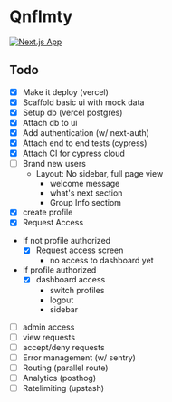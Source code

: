 # Qnflmty

[![Next.js App](https://img.shields.io/endpoint?url=https://cloud.cypress.io/badge/detailed/wxjaty/main&style=flat&logo=cypress)](https://cloud.cypress.io/projects/wxjaty/runs)

## Todo

- [x] Make it deploy (vercel)
- [x] Scaffold basic ui with mock data
- [x] Setup db (vercel postgres)
- [x] Attach db to ui
- [x] Add authentication (w/ next-auth)
- [x] Attach end to end tests (cypress)
- [x] Attach CI for cypress cloud
- [ ] Brand new users
  - Layout: No sidebar, full page view
    - welcome message
    - what's next section
    - Group Info sectiom
- [x] create profile
- [x] Request Access
- If not profile authorized
  - [x] Request access screen
    - no access to dashboard yet
- If profile authorized
  - [x] dashboard access
    - switch profiles
    - logout
    - sidebar
- [ ] admin access
- [ ] view requests
- [ ] accept/deny requests
- [ ] Error management (w/ sentry)
- [ ] Routing (parallel route)
- [ ] Analytics (posthog)
- [ ] Ratelimiting (upstash)
